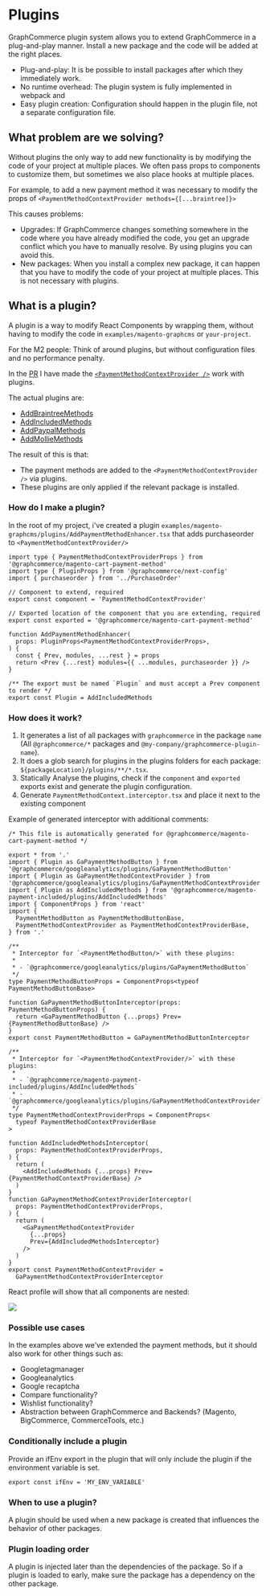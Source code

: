 # Plugins

GraphCommerce plugin system allows you to extend GraphCommerce in a
plug-and-play manner. Install a new package and the code will be added at the
right places.

- Plug-and-play: It is be possible to install packages after which they
  immediately work.
- No runtime overhead: The plugin system is fully implemented in webpack and
- Easy plugin creation: Configuration should happen in the plugin file, not a
  separate configuration file.

## What problem are we solving?

Without plugins the only way to add new functionality is by modifying the code
of your project at multiple places. We often pass props to components to
customize them, but sometimes we also place hooks at multiple places.

For example, to add a new payment method it was necessary to modify the props of
`<PaymentMethodContextProvider methods={[...braintree]}>`

This causes problems:

- Upgrades: If GraphCommerce changes something somewhere in the code where you
  have already modified the code, you get an upgrade conflict which you have to
  manually resolve. By using plugins you can avoid this.
- New packages: When you install a complex new package, it can happen that you
  have to modify the code of your project at multiple places. This is not
  necessary with plugins.

## What is a plugin?

A plugin is a way to modify React Components by wrapping them, without having to
modify the code in `examples/magento-graphcms` or `your-project`.

For the M2 people: Think of around plugins, but without configuration files and
no performance penalty.

In the [PR](https://github.com/graphcommerce-org/graphcommerce/pull/1718) I have
made the
[`<PaymentMethodContextProvider />`](https://github.com/graphcommerce-org/graphcommerce/pull/1718/files#diff-d5b4da6c34d4b40dc8ac5d1c5967bc6f5aaa70d0d5ac79552f3a980b17a88ea9R115)
work with plugins.

The actual plugins are:

- [AddBraintreeMethods](https://github.com/graphcommerce-org/graphcommerce/pull/1718/files#diff-14391e8c8f598e720b3e99ece1248987d68eb6133d354a3a55ef82331905be5b)
- [AddIncludedMethods](https://github.com/graphcommerce-org/graphcommerce/pull/1718/files#diff-c3d57b802463ed40925b558049a56992202be975f3c86982e6a753e2830bdb9f)
- [AddPaypalMethods](https://github.com/graphcommerce-org/graphcommerce/pull/1718/files#diff-934d7a9d597b01b6da875f61ca1cdfd57e0e0817e7126ce6216fd82dc4b6f899)
- [AddMollieMethods](https://github.com/graphcommerce-org/graphcommerce/pull/1718/files#diff-76e6fc63dee67f55cbad4f13dc7b1b764da6235b88ed8d987c7044b7ef7fc942)

The result of this is that:

- The payment methods are added to the `<PaymentMethodContextProvider />` via
  plugins.
- These plugins are only applied if the relevant package is installed.

### How do I make a plugin?

In the root of my project, i've created a plugin
`examples/magento-graphcms/plugins/AddPaymentMethodEnhancer.tsx` that adds
purchaseorder to `<PaymentMethodContextProvider/>`

```tsx
import type { PaymentMethodContextProviderProps } from '@graphcommerce/magento-cart-payment-method'
import type { PluginProps } from '@graphcommerce/next-config'
import { purchaseorder } from '../PurchaseOrder'

// Component to extend, required
export const component = 'PaymentMethodContextProvider'

// Exported location of the component that you are extending, required
export const exported = '@graphcommerce/magento-cart-payment-method'

function AddPaymentMethodEnhancer(
  props: PluginProps<PaymentMethodContextProviderProps>,
) {
  const { Prev, modules, ...rest } = props
  return <Prev {...rest} modules={{ ...modules, purchaseorder }} />
}

/** The export must be named `Plugin` and must accept a Prev component to render */
export const Plugin = AddIncludedMethods
```

### How does it work?

1. It generates a list of all packages with `graphcommerce` in the package
   `name` (All `@graphcommerce/*` packages and
   `@my-company/graphcommerce-plugin-name`).
2. It does a glob search for plugins in the plugins folders for each package:
   `${packageLocation}/plugins/**/*.tsx`.
3. Statically Analyse the plugins, check if the `component` and `exported`
   exports exist and generate the plugin configuration.
4. Generate `PaymentMethodContext.interceptor.tsx` and place it next to the
   existing component

Example of generated interceptor with additional comments:

```tsx
/* This file is automatically generated for @graphcommerce/magento-cart-payment-method */

export * from '.'
import { Plugin as GaPaymentMethodButton } from '@graphcommerce/googleanalytics/plugins/GaPaymentMethodButton'
import { Plugin as GaPaymentMethodContextProvider } from '@graphcommerce/googleanalytics/plugins/GaPaymentMethodContextProvider'
import { Plugin as AddIncludedMethods } from '@graphcommerce/magento-payment-included/plugins/AddIncludedMethods'
import { ComponentProps } from 'react'
import {
  PaymentMethodButton as PaymentMethodButtonBase,
  PaymentMethodContextProvider as PaymentMethodContextProviderBase,
} from '.'

/**
 * Interceptor for `<PaymentMethodButton/>` with these plugins:
 *
 * - `@graphcommerce/googleanalytics/plugins/GaPaymentMethodButton`
 */
type PaymentMethodButtonProps = ComponentProps<typeof PaymentMethodButtonBase>

function GaPaymentMethodButtonInterceptor(props: PaymentMethodButtonProps) {
  return <GaPaymentMethodButton {...props} Prev={PaymentMethodButtonBase} />
}
export const PaymentMethodButton = GaPaymentMethodButtonInterceptor

/**
 * Interceptor for `<PaymentMethodContextProvider/>` with these plugins:
 *
 * - `@graphcommerce/magento-payment-included/plugins/AddIncludedMethods`
 * - `@graphcommerce/googleanalytics/plugins/GaPaymentMethodContextProvider`
 */
type PaymentMethodContextProviderProps = ComponentProps<
  typeof PaymentMethodContextProviderBase
>

function AddIncludedMethodsInterceptor(
  props: PaymentMethodContextProviderProps,
) {
  return (
    <AddIncludedMethods {...props} Prev={PaymentMethodContextProviderBase} />
  )
}
function GaPaymentMethodContextProviderInterceptor(
  props: PaymentMethodContextProviderProps,
) {
  return (
    <GaPaymentMethodContextProvider
      {...props}
      Prev={AddIncludedMethodsInterceptor}
    />
  )
}
export const PaymentMethodContextProvider =
  GaPaymentMethodContextProviderInterceptor
```

React profile will show that all components are nested:

![](https://user-images.githubusercontent.com/1244416/197813853-e8aa329e-41bc-4f56-8aac-2464cc37032f.png)

### Possible use cases

In the examples above we've extended the payment methods, but it should also
work for other things such as:

- Googletagmanager
- Googleanalytics
- Google recaptcha
- Compare functionality?
- Wishlist functionality?
- Abstraction between GraphCommerce and Backends? (Magento, BigCommerce,
  CommerceTools, etc.)

### Conditionally include a plugin

Provide an ifEnv export in the plugin that will only include the plugin if the
environment variable is set.

```tsx
export const ifEnv = 'MY_ENV_VARIABLE'
```

### When to use a plugin?

A plugin should be used when a new package is created that influences the
behavior of other packages.

### Plugin loading order

A plugin is injected later than the dependencies of the package. So if a plugin
is loaded to early, make sure the package has a dependency on the other package.
